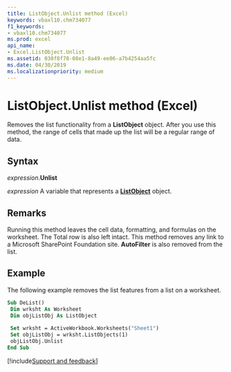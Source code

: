 ```yaml
---
title: ListObject.Unlist method (Excel)
keywords: vbaxl10.chm734077
f1_keywords:
- vbaxl10.chm734077
ms.prod: excel
api_name:
- Excel.ListObject.Unlist
ms.assetid: 030f8f78-08e1-8a49-ee06-a7b4254aa5fc
ms.date: 04/30/2019
ms.localizationpriority: medium
---
```



# ListObject.Unlist method (Excel)

Removes the list functionality from a **ListObject** object. After you use this method, the range of cells that made up the list will be a regular range of data.


## Syntax

_expression_.**Unlist**

_expression_ A variable that represents a **[ListObject](Excel.ListObject.md)** object.


## Remarks

Running this method leaves the cell data, formatting, and formulas on the worksheet. The Total row is also left intact. This method removes any link to a Microsoft SharePoint Foundation site. **AutoFilter** is also removed from the list.


## Example

The following example removes the list features from a list on a worksheet.

```vb
Sub DeList() 
 Dim wrksht As Worksheet 
 Dim objListObj As ListObject 
 
 Set wrksht = ActiveWorkbook.Worksheets("Sheet1") 
 Set objListObj = wrksht.ListObjects(1) 
 objListObj.Unlist 
End Sub
```




[!include[Support and feedback](~/includes/feedback-boilerplate.md)]
